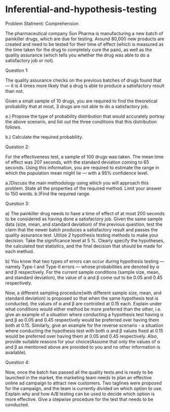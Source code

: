 # Inferential-and-hypothesis-testing

Problem Statment: Comprehension

The pharmaceutical company Sun Pharma is manufacturing a new batch of painkiller drugs, which are due for testing. Around 80,000 new products are created and need to be tested for their time of effect (which is measured as the time taken for the drug to completely cure the pain), as well as the quality assurance (which tells you whether the drug was able to do a satisfactory job or not).

Question 1:

The quality assurance checks on the previous batches of drugs found that — it is 4 times more likely that a drug is able to produce a satisfactory result than not.

Given a small sample of 10 drugs, you are required to find the theoretical probability that at most, 3 drugs are not able to do a satisfactory job.

a.) Propose the type of probability distribution that would accurately portray the above scenario, and list out the three conditions that this distribution follows.

b.) Calculate the required probability.

Question 2:

For the effectiveness test, a sample of 100 drugs was taken. The mean time of effect was 207 seconds, with the standard deviation coming to 65 seconds. Using this information, you are required to estimate the range in which the population mean might lie — with a 95% confidence level.

a.)Discuss the main methodology using which you will approach this problem. State all the properties of the required method. Limit your answer to 150 words. b.)Find the required range.

Question 3:

a) The painkiller drug needs to have a time of effect of at most 200 seconds to be considered as having done a satisfactory job. Given the same sample data (size, mean, and standard deviation) of the previous question, test the claim that the newer batch produces a satisfactory result and passes the quality assurance test. Utilize 2 hypothesis testing methods to make your decision. Take the significance level at 5 %. Clearly specify the hypotheses, the calculated test statistics, and the final decision that should be made for each method.

b) You know that two types of errors can occur during hypothesis testing — namely Type-I and Type-II errors — whose probabilities are denoted by α and β respectively. For the current sample conditions (sample size, mean, and standard deviation), the value of α and β come out to be 0.05 and 0.45 respectively.

Now, a different sampling procedure(with different sample size, mean, and standard deviation) is proposed so that when the same hypothesis test is conducted, the values of α and β are controlled at 0.15 each. Explain under what conditions would either method be more preferred than the other, i.e. give an example of a situation where conducting a hypothesis test having α and β as 0.05 and 0.45 respectively would be preferred over having them both at 0.15. Similarly, give an example for the reverse scenario - a situation where conducting the hypothesis test with both α and β values fixed at 0.15 would be preferred over having them at 0.05 and 0.45 respectively. Also, provide suitable reasons for your choice(Assume that only the values of α and β as mentioned above are provided to you and no other information is available).

Question 4:

Now, once the batch has passed all the quality tests and is ready to be launched in the market, the marketing team needs to plan an effective online ad campaign to attract new customers. Two taglines were proposed for the campaign, and the team is currently divided on which option to use. Explain why and how A/B testing can be used to decide which option is more effective. Give a stepwise procedure for the test that needs to be conducted.
